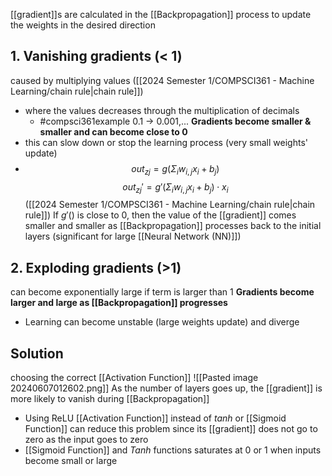 [[gradient]]s are calculated in the [[Backpropagation]] process to update the weights in the desired direction
## 1. Vanishing gradients (< 1)
caused by multiplying values ([[2024 Semester 1/COMPSCI361 - Machine Learning/chain rule|chain rule]])
- where the values decreases through the multiplication of decimals
	- #compsci361example 0.1 $\rightarrow$ 0.001,...
**Gradients become smaller & smaller and can become close to 0**
- this can slow down or stop the learning process (very small weights' update)
- $$out_{zj} = g(Σ_iw_{i,j}x_i + b_j)$$$$out_{zj}' = g'(Σ_iw_{i,j}x_i + b_j)\cdot x_i$$
	([[2024 Semester 1/COMPSCI361 - Machine Learning/chain rule|chain rule]])
	If $g'()$ is close to 0, then the value of the [[gradient]] comes smaller and smaller as [[Backpropagation]] processes back to the initial layers (significant for large [[Neural Network (NN)]])
## 2. Exploding gradients (>1)
can become exponentially large if term is larger than 1
**Gradients become larger and large as [[Backpropagation]] progresses**
- Learning can become unstable (large weights update) and diverge
## Solution
choosing the correct [[Activation Function]]
![[Pasted image 20240607012602.png]]
As the number of layers goes up, the [[gradient]] is more likely to vanish during [[Backpropagation]]
- Using ReLU [[Activation Function]] instead of $tanh$ or [[Sigmoid Function]] can reduce this problem since its [[gradient]] does not go to zero as the input goes to zero
- [[Sigmoid Function]] and $Tanh$ functions saturates at 0 or 1 when inputs become small or large
